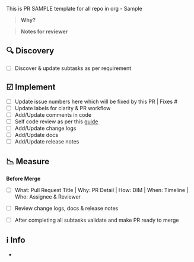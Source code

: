 This is PR SAMPLE template for all repo in org - Sample
<!-- What: Pull Request Title | Why: PR Detail | How: DIM | When: Timeline | Who: Assignee & Reviewer -->
> **Why?**

>**Notes for reviewer**

## 🔍 Discovery

- [ ] Discover & update subtasks as per requirement

## ☑ Implement

- [ ] Update issue numbers here which will be fixed by this PR | Fixes #
- [ ] Update labels for clarity & PR workflow
- [ ] Add/Update comments in code
- [ ] Self code review as per this [guide](https://google.github.io/eng-practices/review/)
- [ ] Add/Update change logs
- [ ] Add/Update docs
- [ ] Add/Update release notes

## 📉 Measure

**Before Merge**

- [ ] What: Pull Request Title | Why: PR Detail | How: DIM | When: Timeline | Who: Assignee & Reviewer
- [ ] Review change logs, docs & release notes
- [ ] After completing all subtasks validate and make PR ready to merge



## ℹ️ Info

-

<!--
> **Note**
Write it
> **Warning**
> Mind it
-->